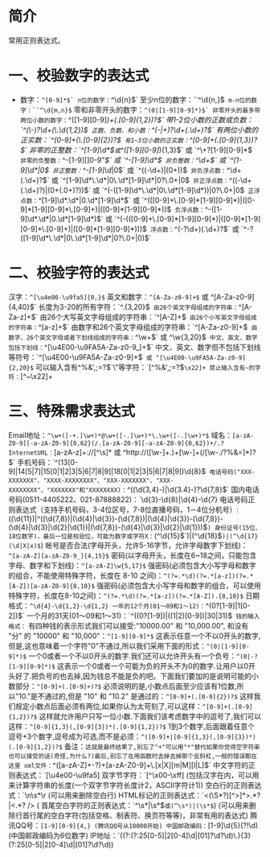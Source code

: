 # 简介
常用正则表达式。

# 一、校验数字的表达式
* 数字：``^[0-9]*$`
n位的数字：``^\d{n}$`
至少n位的数字：``^\d{n,}$`
m-n位的数字：``^\d{m,n}$`
零和非零开头的数字：``^(0|[1-9][0-9]*)$`
非零开头的最多带两位小数的数字：``^([1-9][0-9]*)+(\.[0-9]{1,2})?$`
带1-2位小数的正数或负数：`^(\-)?\d+(\.\d{1,2})$`
正数、负数、和小数：`^(\-|\+)?\d+(\.\d+)?$`
有两位小数的正实数：`^[0-9]+(\.[0-9]{2})?$`
有1~3位小数的正实数：`^[0-9]+(\.[0-9]{1,3})?$`
非零的正整数：`^[1-9]\d*$` 或 `^([1-9][0-9]*){1,3}$` 或 `^\+?[1-9][0-9]*$`
非零的负整数：`^\-[1-9][]0-9"*$` 或 `^-[1-9]\d*$`
非负整数：`^\d+$` 或 `^[1-9]\d*|0$`
非正整数：`^-[1-9]\d*|0$` 或 `^((-\d+)|(0+))$`
非负浮点数：`^\d+(\.\d+)?$` 或 `^[1-9]\d*\.\d*|0\.\d*[1-9]\d*|0?\.0+|0$`
非正浮点数：`^((-\d+(\.\d+)?)|(0+(\.0+)?))$` 或 `^(-([1-9]\d*\.\d*|0\.\d*[1-9]\d*))|0?\.0+|0$`
正浮点数：`^[1-9]\d*\.\d*|0\.\d*[1-9]\d*$` 或 `^(([0-9]+\.[0-9]*[1-9][0-9]*)|([0-9]*[1-9][0-9]*\.[0-9]+)|([0-9]*[1-9][0-9]*))$`
负浮点数：`^-([1-9]\d*\.\d*|0\.\d*[1-9]\d*)$` 或 `^(-(([0-9]+\.[0-9]*[1-9][0-9]*)|([0-9]*[1-9][0-9]*\.[0-9]+)|([0-9]*[1-9][0-9]*)))$`
浮点数：`^(-?\d+)(\.\d+)?$` 或 `^-?([1-9]\d*\.\d*|0\.\d*[1-9]\d*|0?\.0+|0)$`
# 二、校验字符的表达式
汉字：`^[\u4e00-\u9fa5]{0,}$`
英文和数字：`^[A-Za-z0-9]+$` 或 ^[A-Za-z0-9]{4,40}$`
长度为3-20的所有字符：`^.{3,20}$`
由26个英文字母组成的字符串：`^[A-Za-z]+$`
由26个大写英文字母组成的字符串：`^[A-Z]+$`
由26个小写英文字母组成的字符串：`^[a-z]+$`
由数字和26个英文字母组成的字符串：`^[A-Za-z0-9]+$`
由数字、26个英文字母或者下划线组成的字符串：`^\w+$` 或 ^\w{3,20}$`
中文、英文、数字包括下划线：`^[\u4E00-\u9FA5A-Za-z0-9_]+$`
中文、英文、数字但不包括下划线等符号：`^[\u4E00-\u9FA5A-Za-z0-9]+$` 或 ^[\u4E00-\u9FA5A-Za-z0-9]{2,20}$`
可以输入含有^%&',;=?$`\"等字符：`[^%&',;=?$`\x22]+
禁止输入含有~的字符：`[^~\x22]+
# 三、特殊需求表达式
Email地址：`^\w+([-+.]\w+)*@\w+([-.]\w+)*\.\w+([-.]\w+)*$`
域名：`[a-zA-Z0-9][-a-zA-Z0-9]{0,62}(/.[a-zA-Z0-9][-a-zA-Z0-9]{0,62})+/.?
InternetURL：`[a-zA-z]+://[^\s]* 或 ^http://([\w-]+\.)+[\w-]+(/[\w-./?%&=]*)?$`
手机号码：`^(13[0-9]|14[5|7]|15[0|1|2|3|5|6|7|8|9]|18[0|1|2|3|5|6|7|8|9])\d{8}$`
电话号码("XXX-XXXXXXX"、"XXXX-XXXXXXXX"、"XXX-XXXXXXX"、"XXX-XXXXXXXX"、"XXXXXXX"和"XXXXXXXX)：`^(\(\d{3,4}-)|\d{3.4}-)?\d{7,8}$`
国内电话号码(0511-4405222、021-87888822)：`\d{3}-\d{8}|\d{4}-\d{7}
电话号码正则表达式（支持手机号码，3-4位区号，7-8位直播号码，1－4位分机号）: ((\d{11})|^((\d{7,8})|(\d{4}|\d{3})-(\d{7,8})|(\d{4}|\d{3})-(\d{7,8})-(\d{4}|\d{3}|\d{2}|\d{1})|(\d{7,8})-(\d{4}|\d{3}|\d{2}|\d{1}))$`)
身份证号(15位、18位数字)，最后一位是校验位，可能为数字或字符X：`(^\d{15}$`)|(^\d{18}$`)|(^\d{17}(\d|X|x)$`)
帐号是否合法(字母开头，允许5-16字节，允许字母数字下划线)：`^[a-zA-Z][a-zA-Z0-9_]{4,15}$`
密码(以字母开头，长度在6~18之间，只能包含字母、数字和下划线)：`^[a-zA-Z]\w{5,17}$`
强密码(必须包含大小写字母和数字的组合，不能使用特殊字符，长度在 8-10 之间)：`^(?=.*\d)(?=.*[a-z])(?=.*[A-Z])[a-zA-Z0-9]{8,10}$`
强密码(必须包含大小写字母和数字的组合，可以使用特殊字符，长度在8-10之间)：`^(?=.*\d)(?=.*[a-z])(?=.*[A-Z]).{8,10}$`
日期格式：`^\d{4}-\d{1,2}-\d{1,2}
一年的12个月(01～09和1～12)：`^(0?[1-9]|1[0-2])$`
一个月的31天(01～09和1～31)：`^((0?[1-9])|((1|2)[0-9])|30|31)$`
钱的输入格式：`
有四种钱的表示形式我们可以接受:"10000.00" 和 "10,000.00", 和没有 "分" 的 "10000" 和 "10,000"：`^[1-9][0-9]*$`
这表示任意一个不以0开头的数字,但是,这也意味着一个字符"0"不通过,所以我们采用下面的形式：`^(0|[1-9][0-9]*)$`
一个0或者一个不以0开头的数字.我们还可以允许开头有一个负号：`^(0|-?[1-9][0-9]*)$`
这表示一个0或者一个可能为负的开头不为0的数字.让用户以0开头好了.把负号的也去掉,因为钱总不能是负的吧。下面我们要加的是说明可能的小数部分：`^[0-9]+(.[0-9]+)?$`
必须说明的是,小数点后面至少应该有1位数,所以"10."是不通过的,但是 "10" 和 "10.2" 是通过的：`^[0-9]+(.[0-9]{2})?$`
这样我们规定小数点后面必须有两位,如果你认为太苛刻了,可以这样：`^[0-9]+(.[0-9]{1,2})?$`
这样就允许用户只写一位小数.下面我们该考虑数字中的逗号了,我们可以这样：`^[0-9]{1,3}(,[0-9]{3})*(.[0-9]{1,2})?$`
1到3个数字,后面跟着任意个 逗号+3个数字,逗号成为可选,而不是必须：`^([0-9]+|[0-9]{1,3}(,[0-9]{3})*)(.[0-9]{1,2})?$`
备注：`这就是最终结果了,别忘了"+"可以用"*"替代如果你觉得空字符串也可以接受的话(奇怪,为什么?)最后,别忘了在用函数时去掉去掉那个反斜杠,一般的错误都在这里
xml文件：`^([a-zA-Z]+-?)+[a-zA-Z0-9]+\\.[x|X][m|M][l|L]$`
中文字符的正则表达式：`[\u4e00-\u9fa5]
双字节字符：`[^\x00-\xff] (包括汉字在内，可以用来计算字符串的长度(一个双字节字符长度计2，ASCII字符计1))
空白行的正则表达式：`\n\s*\r (可以用来删除空白行)
HTML标记的正则表达式：`<(\S*?)[^>]*>.*?|<.*? /> ( 首尾空白字符的正则表达式：`^\s*|\s*$`或(^\s*)|(\s*$`) (可以用来删除行首行尾的空白字符(包括空格、制表符、换页符等等)，非常有用的表达式)
腾讯QQ号：`[1-9][0-9]{4,} (腾讯QQ号从10000开始)
中国邮政编码：`[1-9]\d{5}(?!\d) (中国邮政编码为6位数字)
IP地址：`((?:(?:25[0-5]|2[0-4]\\d|[01]?\\d?\\d)\\.){3}(?:25[0-5]|2[0-4]\\d|[01]?\\d?\\d))
